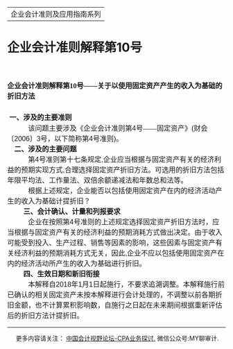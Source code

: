 ﻿<!DOCTYPE HTML PUBLIC "-//W3C//DTD HTML 4.0 Transitional//EN">
<HTML xmlns:o = "urn:schemas-microsoft-com:office:office"><HEAD><TITLE>企业会计准则解释第10号</TITLE>
<META content="text/html; charset=gb2312" http-equiv=Content-Type>
<META name=GENERATOR content="MSHTML 11.00.10570.1001"><LINK rel=stylesheet 
href="_template.css"></HEAD>
<BODY>
<DIV id=nsbanner>
<DIV id=bannerrow1>
<TABLE class=bannerparthead>
  <TBODY>
  <TR id=hdr>
    <TD class=runninghead noWrap>企业会计准则及应用指南系列</TD></TR></TBODY></TABLE></DIV>
<DIV id=titlerow>
<H1 class=dtH1>企业会计准则解释第10号</H1></DIV></DIV>
<DIV id=nstext><BR>
<H1 style="MARGIN: 17pt 0cm 16.5pt; LINE-HEIGHT: 150%"><A 
name=_Toc72425637></A><A name=_Toc11952178><SPAN 
style="mso-bookmark: _Toc72425637"><SPAN 
style="FONT-SIZE: 12pt; FONT-FAMILY: 宋体; LINE-HEIGHT: 150%; mso-ascii-font-family: Calibri; mso-ascii-theme-font: minor-latin; mso-fareast-theme-font: minor-fareast; mso-hansi-font-family: Calibri; mso-hansi-theme-font: minor-latin">企业会计准则解释第</SPAN></SPAN></A><SPAN 
style="mso-bookmark: _Toc11952178"><SPAN 
style="mso-bookmark: _Toc72425637"><SPAN lang=EN-US 
style="FONT-SIZE: 12pt; LINE-HEIGHT: 150%"><FONT 
face=Calibri>10</FONT></SPAN></SPAN></SPAN><SPAN 
style="mso-bookmark: _Toc11952178"><SPAN 
style="mso-bookmark: _Toc72425637"><SPAN 
style="FONT-SIZE: 12pt; FONT-FAMILY: 宋体; LINE-HEIGHT: 150%; mso-ascii-font-family: Calibri; mso-ascii-theme-font: minor-latin; mso-fareast-theme-font: minor-fareast; mso-hansi-font-family: Calibri; mso-hansi-theme-font: minor-latin">号——关于以使用固定资产产生的收入为基础的折旧方法</SPAN></SPAN></SPAN><SPAN 
style="mso-bookmark: _Toc72425637"></SPAN><SPAN 
style="mso-bookmark: _Toc11952178"></SPAN><SPAN lang=EN-US 
style="FONT-SIZE: 12pt; LINE-HEIGHT: 150%"><o:p></o:p></SPAN></H1>
<P class=MsoNormal style="MARGIN: 0cm 0cm 0pt; LINE-HEIGHT: 150%"><SPAN 
lang=EN-US 
style="FONT-SIZE: 14pt; FONT-FAMILY: 仿宋; LINE-HEIGHT: 150%"><o:p>&nbsp;</o:p></SPAN><B 
style="mso-bidi-font-weight: normal"><SPAN 
style="FONT-SIZE: 12pt; FONT-FAMILY: 宋体; LINE-HEIGHT: 150%; mso-ascii-theme-font: major-fareast; mso-fareast-theme-font: major-fareast; mso-hansi-theme-font: major-fareast; mso-bidi-font-size: 14.0pt">一、涉及的主要准则<SPAN 
lang=EN-US><o:p></o:p></SPAN></SPAN></B></P>
<P class=MsoNormal 
style="TEXT-ALIGN: left; MARGIN: 0cm 0cm 0pt; LINE-HEIGHT: 150%; TEXT-INDENT: 36pt; mso-pagination: widow-orphan; mso-char-indent-count: 3.0" 
align=left><SPAN 
style="FONT-SIZE: 12pt; FONT-FAMILY: 宋体; LINE-HEIGHT: 150%; mso-ascii-font-family: Arial; mso-hansi-font-family: Arial; mso-bidi-font-family: Arial; mso-font-kerning: 0pt">该问题主要涉及《企业会计准则第</SPAN><SPAN 
lang=EN-US 
style='FONT-SIZE: 12pt; FONT-FAMILY: "Arial",sans-serif; LINE-HEIGHT: 150%; mso-font-kerning: 0pt; mso-fareast-font-family: 宋体'>4</SPAN><SPAN 
style="FONT-SIZE: 12pt; FONT-FAMILY: 宋体; LINE-HEIGHT: 150%; mso-ascii-font-family: Arial; mso-hansi-font-family: Arial; mso-bidi-font-family: Arial; mso-font-kerning: 0pt">号——固定资产》</SPAN><SPAN 
lang=EN-US 
style='FONT-SIZE: 12pt; FONT-FAMILY: "Arial",sans-serif; LINE-HEIGHT: 150%; mso-font-kerning: 0pt; mso-fareast-font-family: 宋体'>(</SPAN><SPAN 
style="FONT-SIZE: 12pt; FONT-FAMILY: 宋体; LINE-HEIGHT: 150%; mso-ascii-font-family: Arial; mso-hansi-font-family: Arial; mso-bidi-font-family: Arial; mso-font-kerning: 0pt">财会〔</SPAN><SPAN 
lang=EN-US 
style='FONT-SIZE: 12pt; FONT-FAMILY: "Arial",sans-serif; LINE-HEIGHT: 150%; mso-font-kerning: 0pt; mso-fareast-font-family: 宋体'>2006</SPAN><SPAN 
style="FONT-SIZE: 12pt; FONT-FAMILY: 宋体; LINE-HEIGHT: 150%; mso-ascii-font-family: Arial; mso-hansi-font-family: Arial; mso-bidi-font-family: Arial; mso-font-kerning: 0pt">〕</SPAN><SPAN 
lang=EN-US 
style='FONT-SIZE: 12pt; FONT-FAMILY: "Arial",sans-serif; LINE-HEIGHT: 150%; mso-font-kerning: 0pt; mso-fareast-font-family: 宋体'>3</SPAN><SPAN 
style="FONT-SIZE: 12pt; FONT-FAMILY: 宋体; LINE-HEIGHT: 150%; mso-ascii-font-family: Arial; mso-hansi-font-family: Arial; mso-bidi-font-family: Arial; mso-font-kerning: 0pt">号，以下简称第</SPAN><SPAN 
lang=EN-US 
style='FONT-SIZE: 12pt; FONT-FAMILY: "Arial",sans-serif; LINE-HEIGHT: 150%; mso-font-kerning: 0pt; mso-fareast-font-family: 宋体'>4</SPAN><SPAN 
style="FONT-SIZE: 12pt; FONT-FAMILY: 宋体; LINE-HEIGHT: 150%; mso-ascii-font-family: Arial; mso-hansi-font-family: Arial; mso-bidi-font-family: Arial; mso-font-kerning: 0pt">号准则</SPAN><SPAN 
lang=EN-US 
style='FONT-SIZE: 12pt; FONT-FAMILY: "Arial",sans-serif; LINE-HEIGHT: 150%; mso-font-kerning: 0pt; mso-fareast-font-family: 宋体'>)</SPAN><SPAN 
style="FONT-SIZE: 12pt; FONT-FAMILY: 宋体; LINE-HEIGHT: 150%; mso-ascii-font-family: Arial; mso-hansi-font-family: Arial; mso-bidi-font-family: Arial; mso-font-kerning: 0pt">。</SPAN><SPAN 
lang=EN-US 
style="FONT-SIZE: 12pt; FONT-FAMILY: 仿宋; LINE-HEIGHT: 150%; mso-bidi-font-size: 14.0pt"><o:p></o:p></SPAN></P>
<P class=MsoNormal style="MARGIN: 0cm 0cm 0pt; LINE-HEIGHT: 150%"><B 
style="mso-bidi-font-weight: normal"><SPAN lang=EN-US 
style="FONT-SIZE: 12pt; FONT-FAMILY: 宋体; LINE-HEIGHT: 150%; mso-ascii-theme-font: major-fareast; mso-fareast-theme-font: major-fareast; mso-hansi-theme-font: major-fareast; mso-bidi-font-size: 14.0pt"><SPAN 
style="mso-spacerun: yes">&nbsp;&nbsp;&nbsp; </SPAN></SPAN></B><B 
style="mso-bidi-font-weight: normal"><SPAN 
style="FONT-SIZE: 12pt; FONT-FAMILY: 宋体; LINE-HEIGHT: 150%; mso-ascii-theme-font: major-fareast; mso-fareast-theme-font: major-fareast; mso-hansi-theme-font: major-fareast; mso-bidi-font-size: 14.0pt">二、涉及的主要问题<SPAN 
lang=EN-US><o:p></o:p></SPAN></SPAN></B></P>
<P class=MsoNormal 
style="TEXT-ALIGN: left; MARGIN: 0cm 0cm 0pt; LINE-HEIGHT: 150%; TEXT-INDENT: 36pt; mso-pagination: widow-orphan; mso-char-indent-count: 3.0" 
align=left><SPAN 
style="FONT-SIZE: 12pt; FONT-FAMILY: 宋体; LINE-HEIGHT: 150%; mso-ascii-font-family: Arial; mso-hansi-font-family: Arial; mso-bidi-font-family: Arial; mso-font-kerning: 0pt">第</SPAN><SPAN 
lang=EN-US 
style='FONT-SIZE: 12pt; FONT-FAMILY: "Arial",sans-serif; LINE-HEIGHT: 150%; mso-font-kerning: 0pt; mso-fareast-font-family: 宋体'>4</SPAN><SPAN 
style="FONT-SIZE: 12pt; FONT-FAMILY: 宋体; LINE-HEIGHT: 150%; mso-ascii-font-family: Arial; mso-hansi-font-family: Arial; mso-bidi-font-family: Arial; mso-font-kerning: 0pt">号准则第十七条规定</SPAN><SPAN 
lang=EN-US 
style='FONT-SIZE: 12pt; FONT-FAMILY: "Arial",sans-serif; LINE-HEIGHT: 150%; mso-font-kerning: 0pt; mso-fareast-font-family: 宋体'>,</SPAN><SPAN 
style="FONT-SIZE: 12pt; FONT-FAMILY: 宋体; LINE-HEIGHT: 150%; mso-ascii-font-family: Arial; mso-hansi-font-family: Arial; mso-bidi-font-family: Arial; mso-font-kerning: 0pt">企业应当根据与固定资产有关的经济利益的预期实现方式</SPAN><SPAN 
lang=EN-US 
style='FONT-SIZE: 12pt; FONT-FAMILY: "Arial",sans-serif; LINE-HEIGHT: 150%; mso-font-kerning: 0pt; mso-fareast-font-family: 宋体'>,</SPAN><SPAN 
style="FONT-SIZE: 12pt; FONT-FAMILY: 宋体; LINE-HEIGHT: 150%; mso-ascii-font-family: Arial; mso-hansi-font-family: Arial; mso-bidi-font-family: Arial; mso-font-kerning: 0pt">合理选择固定资产折旧方法。可选用的折旧方法包括年限平均法、工作量法、双倍余额递减法和年数总和法等。</SPAN><SPAN 
lang=EN-US 
style='FONT-SIZE: 12pt; FONT-FAMILY: "Arial",sans-serif; LINE-HEIGHT: 150%; mso-font-kerning: 0pt; mso-fareast-font-family: 宋体'><o:p></o:p></SPAN></P>
<P class=MsoNormal 
style="TEXT-ALIGN: left; MARGIN: 0cm 0cm 0pt; LINE-HEIGHT: 150%; TEXT-INDENT: 36pt; mso-pagination: widow-orphan; mso-char-indent-count: 3.0" 
align=left><SPAN 
style="FONT-SIZE: 12pt; FONT-FAMILY: 宋体; LINE-HEIGHT: 150%; mso-ascii-font-family: Arial; mso-hansi-font-family: Arial; mso-bidi-font-family: Arial; mso-font-kerning: 0pt">根据上述规定，企业能否以包括使用固定资产在内的经济活动产生的收入为基础计提折旧？</SPAN><SPAN 
lang=EN-US 
style='FONT-SIZE: 12pt; FONT-FAMILY: "Arial",sans-serif; LINE-HEIGHT: 150%; mso-font-kerning: 0pt; mso-fareast-font-family: 宋体'><o:p></o:p></SPAN></P>
<P class=MsoNormal style="MARGIN: 0cm 0cm 0pt 27.75pt; LINE-HEIGHT: 150%"><B 
style="mso-bidi-font-weight: normal"><SPAN 
style="FONT-SIZE: 12pt; FONT-FAMILY: 宋体; LINE-HEIGHT: 150%; mso-ascii-theme-font: major-fareast; mso-fareast-theme-font: major-fareast; mso-hansi-theme-font: major-fareast; mso-bidi-font-size: 14.0pt">三、会计确认、计量和列报要求</SPAN></B><SPAN 
lang=EN-US 
style="FONT-SIZE: 12pt; FONT-FAMILY: 仿宋; LINE-HEIGHT: 150%; mso-bidi-font-size: 14.0pt"><o:p></o:p></SPAN></P>
<P class=MsoNormal 
style="TEXT-ALIGN: left; MARGIN: 0cm 0cm 0pt; LINE-HEIGHT: 150%; TEXT-INDENT: 36pt; mso-pagination: widow-orphan; mso-char-indent-count: 3.0" 
align=left><SPAN 
style="FONT-SIZE: 12pt; FONT-FAMILY: 宋体; LINE-HEIGHT: 150%; mso-ascii-font-family: Arial; mso-hansi-font-family: Arial; mso-bidi-font-family: Arial; mso-font-kerning: 0pt">企业在按照第</SPAN><SPAN 
lang=EN-US 
style='FONT-SIZE: 12pt; FONT-FAMILY: "Arial",sans-serif; LINE-HEIGHT: 150%; mso-font-kerning: 0pt; mso-fareast-font-family: 宋体'>4</SPAN><SPAN 
style="FONT-SIZE: 12pt; FONT-FAMILY: 宋体; LINE-HEIGHT: 150%; mso-ascii-font-family: Arial; mso-hansi-font-family: Arial; mso-bidi-font-family: Arial; mso-font-kerning: 0pt">号准则的上述规定选择固定资产折旧方法时，应当根据与固定资产有关的经济利益的预期消耗方式做出决定。由于收入可能受到投入、生产过程、销售等因素的影响，这些因素与固定资产有关经济利益的预期消耗方式无关，因此</SPAN><SPAN 
lang=EN-US 
style='FONT-SIZE: 12pt; FONT-FAMILY: "Arial",sans-serif; LINE-HEIGHT: 150%; mso-font-kerning: 0pt; mso-fareast-font-family: 宋体'>,</SPAN><SPAN 
style="FONT-SIZE: 12pt; FONT-FAMILY: 宋体; LINE-HEIGHT: 150%; mso-ascii-font-family: Arial; mso-hansi-font-family: Arial; mso-bidi-font-family: Arial; mso-font-kerning: 0pt">企业不应以包括使用固定资产在内的经济活动所产生的收入为基础进行折旧。</SPAN><SPAN 
style="FONT-SIZE: 12pt; FONT-FAMILY: 仿宋; LINE-HEIGHT: 150%; mso-bidi-font-size: 14.0pt"> 
<SPAN lang=EN-US><o:p></o:p></SPAN></SPAN></P>
<P class=MsoNormal style="MARGIN: 0cm 0cm 0pt 27.75pt; LINE-HEIGHT: 150%"><B 
style="mso-bidi-font-weight: normal"><SPAN 
style="FONT-SIZE: 12pt; FONT-FAMILY: 宋体; LINE-HEIGHT: 150%; mso-ascii-theme-font: major-fareast; mso-fareast-theme-font: major-fareast; mso-hansi-theme-font: major-fareast; mso-bidi-font-size: 14.0pt">四、生效日期和新旧衔接<SPAN 
lang=EN-US><o:p></o:p></SPAN></SPAN></B></P>
<P class=MsoNormal 
style="TEXT-ALIGN: left; MARGIN: 0cm 0cm 0pt; LINE-HEIGHT: 150%; TEXT-INDENT: 36pt; mso-pagination: widow-orphan; mso-char-indent-count: 3.0" 
align=left><SPAN 
style="FONT-SIZE: 12pt; FONT-FAMILY: 宋体; LINE-HEIGHT: 150%; mso-ascii-font-family: Arial; mso-hansi-font-family: Arial; mso-bidi-font-family: Arial; mso-font-kerning: 0pt">本解释自</SPAN><SPAN 
lang=EN-US 
style='FONT-SIZE: 12pt; FONT-FAMILY: "Arial",sans-serif; LINE-HEIGHT: 150%; mso-font-kerning: 0pt; mso-fareast-font-family: 宋体'>2018</SPAN><SPAN 
style="FONT-SIZE: 12pt; FONT-FAMILY: 宋体; LINE-HEIGHT: 150%; mso-ascii-font-family: Arial; mso-hansi-font-family: Arial; mso-bidi-font-family: Arial; mso-font-kerning: 0pt">年</SPAN><SPAN 
lang=EN-US 
style='FONT-SIZE: 12pt; FONT-FAMILY: "Arial",sans-serif; LINE-HEIGHT: 150%; mso-font-kerning: 0pt; mso-fareast-font-family: 宋体'>1</SPAN><SPAN 
style="FONT-SIZE: 12pt; FONT-FAMILY: 宋体; LINE-HEIGHT: 150%; mso-ascii-font-family: Arial; mso-hansi-font-family: Arial; mso-bidi-font-family: Arial; mso-font-kerning: 0pt">月</SPAN><SPAN 
lang=EN-US 
style='FONT-SIZE: 12pt; FONT-FAMILY: "Arial",sans-serif; LINE-HEIGHT: 150%; mso-font-kerning: 0pt; mso-fareast-font-family: 宋体'>1</SPAN><SPAN 
style="FONT-SIZE: 12pt; FONT-FAMILY: 宋体; LINE-HEIGHT: 150%; mso-ascii-font-family: Arial; mso-hansi-font-family: Arial; mso-bidi-font-family: Arial; mso-font-kerning: 0pt">日起施行，不要求追溯调整。本解释施行前已确认的相关固定资产未按本解释进行会计处理的，不调整以前各期折旧金额，也不计算累积影响数，自施行之日起在未来期间根据重新评估后的折旧方法计提折旧。</SPAN><SPAN 
lang=EN-US 
style='FONT-SIZE: 12pt; FONT-FAMILY: "Arial",sans-serif; LINE-HEIGHT: 150%; mso-font-kerning: 0pt; mso-fareast-font-family: 宋体'><o:p></o:p></SPAN></P>
<P>
<HR>

<P></P></DIV>
<DIV class=footer>
<P>&nbsp;&nbsp;&nbsp;&nbsp;&nbsp;更多内容请关注： <A 
href="https://bbs.esnai.com/thread-5354530-1-3.html" 
target=_blank>中国会计视野论坛-CPA业务探讨.</A> 微信公众号:MY聊审计.</P></DIV></BODY></HTML>
